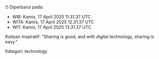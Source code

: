 ⏰ Diperbarui pada:
- WIB: Kamis, 17 April 2025 11.31.37 UTC
- WITA: Kamis, 17 April 2025 12.31.37 UTC
- WIT: Kamis, 17 April 2025 13.31.37 UTC

Kutipan Inspiratif:
"Sharing is good, and with digital technology, sharing is easy."


Kategori: technology

